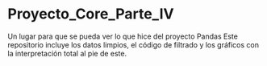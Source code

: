 # Proyecto_Core_Parte_IV
Un lugar para que se pueda ver lo que hice del proyecto Pandas
Este repositorio incluye los datos limpios, el código de filtrado y los gráficos con la interpretación total al pie de este.
